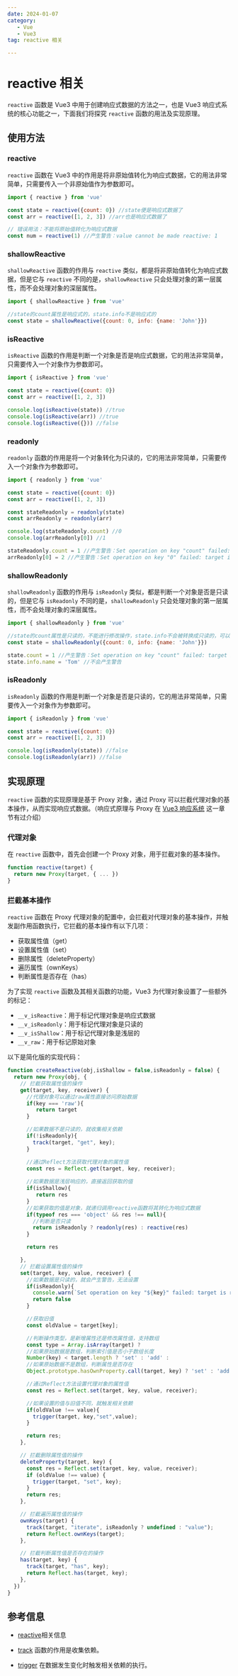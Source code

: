 ```yaml
---
date: 2024-01-07
category: 
   - Vue
   - Vue3
tag: reactive 相关

---
```


# reactive 相关
 `reactive` 函数是 Vue3 中用于创建响应式数据的方法之一，也是 Vue3 响应式系统的核心功能之一，下面我们将探究 `reactive` 函数的用法及实现原理。

## 使用方法
### reactive
`reactive` 函数在 Vue3 中的作用是将非原始值转化为响应式数据，它的用法非常简单，只需要传入一个非原始值作为参数即可。
```js
import { reactive } from 'vue'

const state = reactive({count: 0}) //state便是响应式数据了
const arr = reactive([1, 2, 3]) //arr也是响应式数据了

// 错误用法：不能将原始值转化为响应式数据
const num = reactive(1) //产生警告：value cannot be made reactive: 1
```
### shallowReactive
`shallowReactive` 函数的作用与 `reactive` 类似，都是将非原始值转化为响应式数据，但是它与 `reactive` 不同的是，`shallowReactive` 只会处理对象的第一层属性，而不会处理对象的深层属性。
```js
import { shallowReactive } from 'vue'

//state的count属性是响应式的，state.info不是响应式的
const state = shallowReactive({count: 0, info: {name: 'John'}})
```
### isReactive
`isReactive` 函数的作用是判断一个对象是否是响应式数据，它的用法非常简单，只需要传入一个对象作为参数即可。
```js
import { isReactive } from 'vue'

const state = reactive({count: 0})
const arr = reactive([1, 2, 3])

console.log(isReactive(state)) //true
console.log(isReactive(arr)) //true
console.log(isReactive({})) //false
```

### readonly
`readonly` 函数的作用是将一个对象转化为只读的，它的用法非常简单，只需要传入一个对象作为参数即可。
```js
import { readonly } from 'vue'

const state = reactive({count: 0})
const arr = reactive([1, 2, 3])

const stateReadonly = readonly(state)
const arrReadonly = readonly(arr)

console.log(stateReadonly.count) //0
console.log(arrReadonly[0]) //1

stateReadonly.count = 1 //产生警告：Set operation on key "count" failed: target is readonly.
arrReadonly[0] = 2 //产生警告：Set operation on key "0" failed: target is readonly.
```
  
### shallowReadonly
`shallowReadonly` 函数的作用与 `isReadonly` 类似，都是判断一个对象是否是只读的，但是它与 `isReadonly` 不同的是，`shallowReadonly` 只会处理对象的第一层属性，而不会处理对象的深层属性。
```js
import { shallowReadonly } from 'vue'

//state的count属性是只读的，不能进行修改操作，state.info不会被转换成只读的，可以修改
const state = shallowReadonly({count: 0, info: {name: 'John'}})

state.count = 1 //产生警告：Set operation on key "count" failed: target is readonly.
state.info.name = 'Tom' //不会产生警告
```
### isReadonly
`isReadonly` 函数的作用是判断一个对象是否是只读的，它的用法非常简单，只需要传入一个对象作为参数即可。
```js
import { isReadonly } from 'vue'

const state = reactive({count: 0})
const arr = reactive([1, 2, 3])

console.log(isReadonly(state)) //false
console.log(isReadonly(arr)) //false
```

## 实现原理
 `reactive` 函数的实现原理是基于 Proxy 对象，通过 Proxy 可以拦截代理对象的基本操作，从而实现响应式数据。（响应式原理与 Proxy 在 [Vue3 响应系统](/blog-vue/01.md) 这一章节有过介绍）

 ### 代理对象
 在 `reactive` 函数中，首先会创建一个 Proxy 对象，用于拦截对象的基本操作。
 ```js
 function reactive(target) {
   return new Proxy(target, { ... })
 }
 ```

 ### 拦截基本操作
 `reactive` 函数在 Proxy 代理对象的配置中，会拦截对代理对象的基本操作，并触发副作用函数执行，它拦截的基本操作有以下几项：
- 获取属性值（get）
- 设置属性值（set）
- 删除属性（deleteProperty）
- 遍历属性（ownKeys）
- 判断属性是否存在（has）

为了实现 `reactive` 函数及其相关函数的功能，Vue3 为代理对象设置了一些额外的标记：
- `__v_isReactive`：用于标记代理对象是响应式数据
- `__v_isReadonly`：用于标记代理对象是只读的
- `__v_isShallow`：用于标记代理对象是浅层的
- `__v_raw`：用于标记原始对象


以下是简化版的实现代码：
 ```js
 function createReactive(obj,isShallow = false,isReadonly = false) {
   return new Proxy(obj, {
     // 拦截获取属性值的操作
     get(target, key, receiver) {
       //代理对象可以通过raw属性直接访问原始数据
       if(key === 'raw'){
          return target
       }

       //如果数据不是只读的，就收集相关依赖
       if(!isReadonly){
         track(target, "get", key);
       }

       //通过Reflect方法获取代理对象的属性值
       const res = Reflect.get(target, key, receiver);
       
       //如果数据是浅层响应的，直接返回获取的值
       if(isShallow){
          return res
       }
       //如果获取的值是对象，就递归调用reactive函数将其转化为响应式数据
       if(typeof res === 'object' && res !== null){
         //判断是否只读
         return isReadonly ? readonly(res) : reactive(res)
       }

       return res

     },
     // 拦截设置属性值的操作
     set(target, key, value, receiver) {
       //如果数据是只读的，就会产生警告，无法设置
       if(isReadonly){
         console.warn(`Set operation on key "${key}" failed: target is readonly.`);
         return false
       }

       //获取旧值
       const oldValue = target[key];

       //判断操作类型，是新增属性还是修改属性值，支持数组
       const type = Array.isArray(target) ? 
       //如果原始数据是数组，判断索引值是否小于数组长度
       Number(key) < target.length ? 'set' : 'add' : 
       //如果原始数据不是数组，判断属性是否存在
       Object.prototype.hasOwnProperty.call(target, key) ? 'set' : 'add';

       //通过Reflect方法设置代理对象的属性值
       const res = Reflect.set(target, key, value, receiver);

       //如果设置的值与旧值不同，就触发相关依赖
       if(oldValue !== value){
         trigger(target, key,"set",value);
       }

       return res;
     },

     // 拦截删除属性值的操作
     deleteProperty(target, key) {
       const res = Reflect.set(target, key, value, receiver);
       if (oldValue !== value) {
         trigger(target, "set", key);
       }
       return res;
     },

     // 拦截遍历属性值的操作
     ownKeys(target) {
       track(target, "iterate", isReadonly ? undefined : "value");
       return Reflect.ownKeys(target);
     },

     // 拦截判断属性值是否存在的操作
     has(target, key) {
       track(target, "has", key);
       return Reflect.has(target, key);
     },
   })
 }
 ```

 ## 参考信息

 <Minfo>
 
 - [reactive](https://cn.vuejs.org/api/reactivity-core.html#reactive)相关信息
     
 - [track](/blog-vue/01.md#收集依赖) 函数的作用是收集依赖。

 - [trigger](/blog-vue/01.md#触发依赖) 在数据发生变化时触发相关依赖的执行。

 </Minfo>

